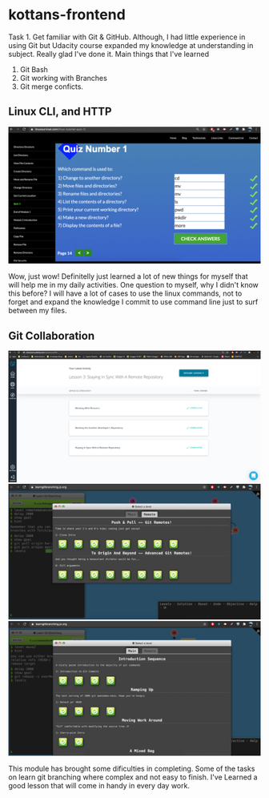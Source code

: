 # kottans-frontend
Task 1. Get familiar with Git & GitHub.
Although, I had little experience in using Git but Udacity course expanded my knowledge at understanding in subject. Really glad I've done it.
Main things that I've learned
1. Git Bash
2. Git working with Branches
3. Git merge conficts.

## Linux CLI, and HTTP
![Linux completed](
https://github.com/Mitl/kottans-frontend/blob/main/task_linux_cli/linux_completed.gif?raw=true)

Wow, just wow! Definitelly just learned a lot of new things for myself that will help me in my daily activities. One question to myself, why I didn't know this before? I will have a lot of cases to use the linux commands, not to forget and expand the knowledge I commit to use command line just to surf between my files.

## Git Collaboration
![Git completed](
https://github.com/Mitl/kottans-frontend/blob/main/task_git_collaboration/gitComplete_part2.png?raw=true)
![Git completed_2](
https://github.com/Mitl/kottans-frontend/blob/main/task_git_collaboration/Screen%20Shot%202020-11-30%20at%202.30.45%20PM.png)
![Git completed_3](
https://github.com/Mitl/kottans-frontend/blob/main/task_git_collaboration/Screen%20Shot%202020-11-30%20at%202.12.42%20PM.png)

This module has brought some dificulties in completing. Some of the tasks on learn git branching where complex and not easy to finish.
I've Learned a good lesson that will come in handy in every day work.
